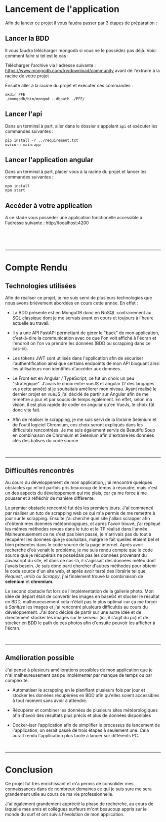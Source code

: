 # Lancement de l'application

Afin de lancer ce projet il vous faudra passer par 3 étapes de préparation :

## Lancer la BDD

Il vous faudra télécharger mongodb si vous ne le possédez pas déjà. Voici comment faire si tel est le cas :

Télécharger l'archive via l'adresse suivante : https://www.mongodb.com/try/download/community avant de l'extraire à la racine de votre projet

Ensuite aller à la racine du projet et exécuter ces commandes :

    mkdir PFE
    ./mongodb/bin/mongod --dbpath ./PFE/


## Lancer l'api

Dans un terminal à part, aller dans le dossier s'appelant `api` et exécuter les commandes suivantes :

    
    pip install -r ../requirement.txt
    uvicorn main:app

## Lancer l'application angular

Dans un terminal à part, placer vous à la racine du projet et lancer les commandes suivantes :

    npm install
    npm start

## Accéder à votre application

A ce stade vous posséder une application fonctionelle accessible à l'adresse suivante : http://localhost:4200


<br><br><br> <hr>

# Compte Rendu

## Technologies utilisées

Afin de réaliser ce projet, je me suis servi de plusieurs technologies que nous avons brièvement abordées en cours cette année. En effet :

- La BDD présente est en MongoDB donc en NoSQL contrairement au SQL classique dont je me servais avant en cours et toujours à l'heure actuelle au travail.

- Il y a une API FastAPI permettant de gérer le "back" de mon application, c'est-à-dire la communication avec ce que l'on voit affiché à l'écran et l'endroit on l'on va prendre les données (BDD ou scrapping dans ce cas-ci).

- Les tokens JWT sont utilisés dans l'application afin de sécuriser l'authentification ainsi que certains endpoints de mon API bloquant ainsi les utilisateurs non identifiés d'accéder aux données.

- Le Front est en Angular / TypeScript, ce fut un choix un peu "stratégique". J'avais le choix entre vueJS et angular (2 des langages vus cette année) si je souhaitais améliorer mon niveau. Ayant réalisé le dernier projet en vueJS j'ai décidé de partir sur Angular afin de me remettre a jour et par soucis de temps également. En effet, selon ma vision, il est plus rapide de coder en angular qu'en VueJs, le choix fût donc vite fait.

- Afin de réaliser le scrapping, je me suis servi de la librairie Selenium et de l'outil logiciel Chromium, ces choix seront expliqués dans les difficultés rencontrées. Je me suis également servis de BeautifulSoup en combinaison de Chromium et Selenium afin d'extraire les données clés des balises du code source.

<br><hr>

## Difficultés rencontrés

Au cours du développement de mon application, j'ai rencontré quelques obstacles qui m'ont parfois pris beaucoup de temps à résoudre, mais c'est un des aspects du développement qui me plais, car ça me force à me pousser et à réfléchir de manière différente.

Le premier obstacle rencontré fut dès les premiers jours. J'ai commencé par réaliser un tuto de scrapping web ce qui m'a permis de me remettre à jour sur le scrapping. Ensuite j'ai cherché quel site j'allais scrapper afin d'obtenir mes données météorologiques, et après l'avoir trouvé, j'ai répliqué les mêmes méthodes revues dans le tuto et le TP réalisé dans l'année. Malheureusement ce ne s'est pas bien passé, je n'arrivais pas du tout à récupérer les données que je souhaitais, malgré le fait quelles étaient bel et bien présentes dans le code source de la page internet. Après avoir recherché d'où venait le problème, je me suis rendu compte que le code source que je récupérais ne possédais pas les données provenant du Javascript du site, et dans ce cas-là, il s'agissait des données météo dont j'avais besoin. Je suis donc parti chercher d'autres méthodes pour obtenir le code source d'un site web, et après avoir testé des librairie tel que *Request*, *urrlib* ou *Scrappy*, j'ai finalement trouvé la combinaison de **selenium** et **chromium**. 
<br>

Le second obstacle fut lors de l'implémentation de la gallerie photo. Mon idée de départ était de convertir les images en base64 et stocker le résultat en BDD, malheureusement cela n'était pas le plus optimal car ça me forcer à *Sanitize* les images et j'ai rencontré plusieurs difficultés au cours du développement. J'ai donc décidé de partir sur une autre idée et de directement stocker les images sur le serveur (ici, il s'agit du pc) et de stocker en BDD le path de ces photos afin d'ensuite pouvoir les afficher à l'écran.

<br> <hr>

## Amélioration possible 

J'ai pensé à plusieurs améliorations possibles de mon application que je n'ai malheureusement pas pu implémenter par manque de temps ou par complexité.

- Automatiser le scrapping en le planifiant plusieurs fois par jour et stocker les données récupérées en BDD afin qu'elles soient accessibles à tout moment sans avoir à attendre.

- Récupérer et combiner les données de plusieurs sites météorologiques afin d'avoir des résultats plus précis et plus de données disponibles

- Docker-iser l'application afin de simplifier le processus de lancement de l'application, on serait passé de trois étapes à seulement une. Cela aurait rendu l'application plus facile à lancer sur différents PC.

<br><hr>

# Conclusion 

Ce projet fut très enrichissant et m'a permis de consolider mes connaissances dans de nombreux domaines ce qui je suis sure me sera grandement utile au cours de ma vie professionnelle. 

J'ai également grandement apprécié la phase de recherche, au cours de laquelle mes amis et collègues surfeurs m'ont beaucoup appris sur le monde du surf et ont suivis l'évolution de mon application.